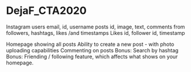# DejaF_CTA2020
Instagram
users email, id, username
posts id, image, text, comments from followers, hashtags, likes /and timestamps
Likes id, follower id, timestamp

Homepage showing all posts
Ability to create a new post - with photo uploading capabilities
Commenting on posts
Bonus: Search by hashtag
Bonus: Friending / following feature, which affects what shows on your homepage.
